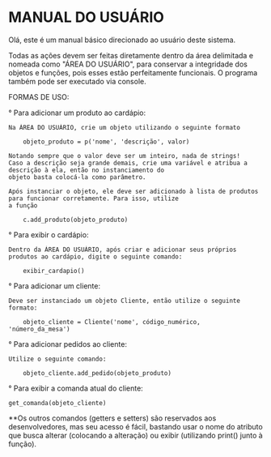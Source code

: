 # MANUAL DO USUÁRIO

Olá, este é um manual básico direcionado ao usuário deste sistema.

Todas as ações devem ser feitas diretamente dentro da área delimitada e nomeada como "ÁREA DO USUÁRIO",
para conservar a integridade dos objetos e funções, pois esses estão perfeitamente funcionais.
O programa também pode ser executado via console.


FORMAS DE USO:

° Para adicionar um produto ao cardápio:

    Na ÁREA DO USUÁRIO, crie um objeto utilizando o seguinte formato

        objeto_produto = p('nome', 'descrição', valor)

    Notando sempre que o valor deve ser um inteiro, nada de strings!
    Caso a descrição seja grande demais, crie uma variável e atribua a descrição à ela, então no instanciamento do
    objeto basta colocá-la como parâmetro.

    Após instanciar o objeto, ele deve ser adicionado à lista de produtos para funcionar corretamente. Para isso, utilize
    a função

        c.add_produto(objeto_produto)


° Para exibir o cardápio:

    Dentro da ÁREA DO USUÁRIO, após criar e adicionar seus próprios produtos ao cardápio, digite o seguinte comando:

        exibir_cardapio()


° Para adicionar um cliente:

    Deve ser instanciado um objeto Cliente, então utilize o seguinte formato:

        objeto_cliente = Cliente('nome', código_numérico, 'número_da_mesa')


° Para adicionar pedidos ao cliente:

    Utilize o seguinte comando:

        objeto_cliente.add_pedido(objeto_produto)


° Para exibir a comanda atual do cliente:

    get_comanda(objeto_cliente)


**Os outros comandos (getters e setters) são reservados aos desenvolvedores, mas seu acesso é fácil, bastando usar
o nome do atributo que busca alterar (colocando a alteração) ou exibir (utilizando print() junto à função).
